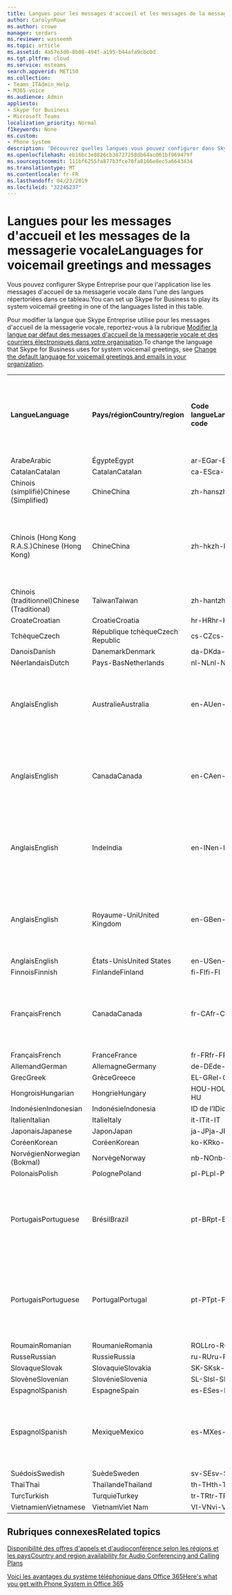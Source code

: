 ```yaml
---
title: Langues pour les messages d'accueil et les messages de la messagerie vocale
author: CarolynRowe
ms.author: crowe
manager: serdars
ms.reviewer: wasseemh
ms.topic: article
ms.assetid: 4a57e3d0-8b08-494f-a195-b44afa9cbc0d
ms.tgt.pltfrm: cloud
ms.service: msteams
search.appverid: MET150
ms.collection:
- Teams_ITAdmin_Help
- M365-voice
ms.audience: Admin
appliesto:
- Skype for Business
- Microsoft Teams
localization_priority: Normal
f1keywords: None
ms.custom:
- Phone System
description: 'Découvrez quelles langues vous pouvez configurer dans Skype Entreprise pour les messages système par défaut. '
ms.openlocfilehash: eb16bc3e8826cb38727258db64ac061bf969479f
ms.sourcegitcommit: 111bf6255fa877b3fce70fa8166e8ec5a6643434
ms.translationtype: MT
ms.contentlocale: fr-FR
ms.lasthandoff: 04/23/2019
ms.locfileid: "32245237"
---
```

# <a name="languages-for-voicemail-greetings-and-messages"></a><span data-ttu-id="a2ffa-103">Langues pour les messages d'accueil et les messages de la messagerie vocale</span><span class="sxs-lookup"><span data-stu-id="a2ffa-103">Languages for voicemail greetings and messages</span></span>

<span data-ttu-id="a2ffa-104">Vous pouvez configurer Skype Entreprise pour que l'application lise les messages d'accueil de sa messagerie vocale dans l'une des langues répertoriées dans ce tableau.</span><span class="sxs-lookup"><span data-stu-id="a2ffa-104">You can set up Skype for Business to play its system voicemail greeting in one of the languages listed in this table.</span></span>
  
<span data-ttu-id="a2ffa-105">Pour modifier la langue que Skype Entreprise utilise pour les messages d'accueil de la messagerie vocale, reportez-vous à la rubrique [Modifier la langue par défaut des messages d'accueil de la messagerie vocale et des courriers électroniques dans votre organisation](change-the-default-language-for-greetings-and-emails.md).</span><span class="sxs-lookup"><span data-stu-id="a2ffa-105">To change the language that Skype for Business uses for system voicemail greetings, see [Change the default language for voicemail greetings and emails in your organization](change-the-default-language-for-greetings-and-emails.md).</span></span>
  
|||||||
|:-----|:-----|:-----|:-----|:-----|:-----|
|<span data-ttu-id="a2ffa-106">**Langue**</span><span class="sxs-lookup"><span data-stu-id="a2ffa-106">**Language**</span></span> <br/> |<span data-ttu-id="a2ffa-107">**Pays/région**</span><span class="sxs-lookup"><span data-stu-id="a2ffa-107">**Country/region**</span></span> <br/> |<span data-ttu-id="a2ffa-108">**Code langue**</span><span class="sxs-lookup"><span data-stu-id="a2ffa-108">**Language code**</span></span> <br/> |<span data-ttu-id="a2ffa-109">**Disponible pour qu'un utilisateur la voie dans un courrier électronique ?**</span><span class="sxs-lookup"><span data-stu-id="a2ffa-109">**Available for a user to see it in email?**</span></span> <br/> |<span data-ttu-id="a2ffa-110">**Disponible lorsque l'utilisateur appelle ?**</span><span class="sxs-lookup"><span data-stu-id="a2ffa-110">**Available when the user calls in?**</span></span> <br/> |<span data-ttu-id="a2ffa-111">**Transcription disponible ?**</span><span class="sxs-lookup"><span data-stu-id="a2ffa-111">**Transcription available?**</span></span> <br/> |
|<span data-ttu-id="a2ffa-112">Arabe</span><span class="sxs-lookup"><span data-stu-id="a2ffa-112">Arabic</span></span> <br/> |<span data-ttu-id="a2ffa-113">Égypte</span><span class="sxs-lookup"><span data-stu-id="a2ffa-113">Egypt</span></span>  <br/> |<span data-ttu-id="a2ffa-114">ar-EG</span><span class="sxs-lookup"><span data-stu-id="a2ffa-114">ar-EG</span></span>  <br/> |<span data-ttu-id="a2ffa-115">Oui</span><span class="sxs-lookup"><span data-stu-id="a2ffa-115">Yes</span></span>  <br/> |<span data-ttu-id="a2ffa-116">Oui</span><span class="sxs-lookup"><span data-stu-id="a2ffa-116">Yes</span></span>  <br/> |<span data-ttu-id="a2ffa-117">Oui</span><span class="sxs-lookup"><span data-stu-id="a2ffa-117">Yes</span></span>  <br/> |
|<span data-ttu-id="a2ffa-118">Catalan</span><span class="sxs-lookup"><span data-stu-id="a2ffa-118">Catalan</span></span>  <br/> |<span data-ttu-id="a2ffa-119">Catalan</span><span class="sxs-lookup"><span data-stu-id="a2ffa-119">Catalan</span></span>  <br/> |<span data-ttu-id="a2ffa-120">ca-ES</span><span class="sxs-lookup"><span data-stu-id="a2ffa-120">ca-ES</span></span>  <br/> |<span data-ttu-id="a2ffa-121">Oui</span><span class="sxs-lookup"><span data-stu-id="a2ffa-121">Yes</span></span>  <br/> |<span data-ttu-id="a2ffa-122">Oui</span><span class="sxs-lookup"><span data-stu-id="a2ffa-122">Yes</span></span>  <br/> |<span data-ttu-id="a2ffa-123">Oui</span><span class="sxs-lookup"><span data-stu-id="a2ffa-123">Yes</span></span>  <br/> |
|<span data-ttu-id="a2ffa-124">Chinois (simplifié)</span><span class="sxs-lookup"><span data-stu-id="a2ffa-124">Chinese (Simplified)</span></span>  <br/> |<span data-ttu-id="a2ffa-125">Chine</span><span class="sxs-lookup"><span data-stu-id="a2ffa-125">China</span></span>  <br/> |<span data-ttu-id="a2ffa-126">zh-hans</span><span class="sxs-lookup"><span data-stu-id="a2ffa-126">zh-hans</span></span>  <br/> |<span data-ttu-id="a2ffa-127">Oui</span><span class="sxs-lookup"><span data-stu-id="a2ffa-127">Yes</span></span>  <br/> |<span data-ttu-id="a2ffa-128">Oui</span><span class="sxs-lookup"><span data-stu-id="a2ffa-128">Yes</span></span>  <br/> |<span data-ttu-id="a2ffa-129">Oui</span><span class="sxs-lookup"><span data-stu-id="a2ffa-129">Yes</span></span>  <br/> |
|<span data-ttu-id="a2ffa-130">Chinois (Hong Kong R.A.S.)</span><span class="sxs-lookup"><span data-stu-id="a2ffa-130">Chinese (Hong Kong)</span></span>  <br/> |<span data-ttu-id="a2ffa-131">Chine</span><span class="sxs-lookup"><span data-stu-id="a2ffa-131">China</span></span>  <br/> |<span data-ttu-id="a2ffa-132">zh-hk</span><span class="sxs-lookup"><span data-stu-id="a2ffa-132">zh-hk</span></span>  <br/> |<span data-ttu-id="a2ffa-133">Oui, mais le chinois (traditionnel) (zh-hant) est utilisé.</span><span class="sxs-lookup"><span data-stu-id="a2ffa-133">Yes, but Chinese (Traditional) (zh-hant) is used.</span></span>  <br/> | <span data-ttu-id="a2ffa-134">Oui</span><span class="sxs-lookup"><span data-stu-id="a2ffa-134">Yes</span></span> <br/> |<span data-ttu-id="a2ffa-135">Oui, mais le chinois (traditionnel) (zh-hant) est utilisé.</span><span class="sxs-lookup"><span data-stu-id="a2ffa-135">Yes, but Chinese (Traditional) (zh-hant) is used.</span></span>  <br/> |
|<span data-ttu-id="a2ffa-136">Chinois (traditionnel)</span><span class="sxs-lookup"><span data-stu-id="a2ffa-136">Chinese (Traditional)</span></span>  <br/> |<span data-ttu-id="a2ffa-137">Taïwan</span><span class="sxs-lookup"><span data-stu-id="a2ffa-137">Taiwan</span></span>  <br/> |<span data-ttu-id="a2ffa-138">zh-hant</span><span class="sxs-lookup"><span data-stu-id="a2ffa-138">zh-hant</span></span>  <br/> |<span data-ttu-id="a2ffa-139">Oui</span><span class="sxs-lookup"><span data-stu-id="a2ffa-139">Yes</span></span>  <br/> |<span data-ttu-id="a2ffa-140">Oui</span><span class="sxs-lookup"><span data-stu-id="a2ffa-140">Yes</span></span>  <br/> |<span data-ttu-id="a2ffa-141">Non</span><span class="sxs-lookup"><span data-stu-id="a2ffa-141">No</span></span>  <br/> |
|<span data-ttu-id="a2ffa-142">Croate</span><span class="sxs-lookup"><span data-stu-id="a2ffa-142">Croatian</span></span><br/> |<span data-ttu-id="a2ffa-143">Croatie</span><span class="sxs-lookup"><span data-stu-id="a2ffa-143">Croatia</span></span>  <br/> |<span data-ttu-id="a2ffa-144">hr-HR</span><span class="sxs-lookup"><span data-stu-id="a2ffa-144">hr-HR</span></span>  <br/> |<span data-ttu-id="a2ffa-145">Oui</span><span class="sxs-lookup"><span data-stu-id="a2ffa-145">Yes</span></span>  <br/> |<span data-ttu-id="a2ffa-146">Oui</span><span class="sxs-lookup"><span data-stu-id="a2ffa-146">Yes</span></span>  <br/> |<span data-ttu-id="a2ffa-147">Oui</span><span class="sxs-lookup"><span data-stu-id="a2ffa-147">Yes</span></span>  <br/> |
|<span data-ttu-id="a2ffa-148">Tchèque</span><span class="sxs-lookup"><span data-stu-id="a2ffa-148">Czech</span></span> <br/> |<span data-ttu-id="a2ffa-149">République tchèque</span><span class="sxs-lookup"><span data-stu-id="a2ffa-149">Czech Republic</span></span>  <br/> |<span data-ttu-id="a2ffa-150">cs-CZ</span><span class="sxs-lookup"><span data-stu-id="a2ffa-150">cs-CZ</span></span>  <br/> |<span data-ttu-id="a2ffa-151">Oui</span><span class="sxs-lookup"><span data-stu-id="a2ffa-151">Yes</span></span>  <br/> |<span data-ttu-id="a2ffa-152">Oui</span><span class="sxs-lookup"><span data-stu-id="a2ffa-152">Yes</span></span>  <br/> |<span data-ttu-id="a2ffa-153">Oui</span><span class="sxs-lookup"><span data-stu-id="a2ffa-153">Yes</span></span>  <br/> |
|<span data-ttu-id="a2ffa-154">Danois</span><span class="sxs-lookup"><span data-stu-id="a2ffa-154">Danish</span></span>  <br/> |<span data-ttu-id="a2ffa-155">Danemark</span><span class="sxs-lookup"><span data-stu-id="a2ffa-155">Denmark</span></span>  <br/> |<span data-ttu-id="a2ffa-156">da-DK</span><span class="sxs-lookup"><span data-stu-id="a2ffa-156">da-DK</span></span>  <br/> |<span data-ttu-id="a2ffa-157">Oui</span><span class="sxs-lookup"><span data-stu-id="a2ffa-157">Yes</span></span>  <br/> |<span data-ttu-id="a2ffa-158">Oui</span><span class="sxs-lookup"><span data-stu-id="a2ffa-158">Yes</span></span>  <br/> |<span data-ttu-id="a2ffa-159">Non</span><span class="sxs-lookup"><span data-stu-id="a2ffa-159">No</span></span>  <br/> |
|<span data-ttu-id="a2ffa-160">Néerlandais</span><span class="sxs-lookup"><span data-stu-id="a2ffa-160">Dutch</span></span>  <br/> |<span data-ttu-id="a2ffa-161">Pays-Bas</span><span class="sxs-lookup"><span data-stu-id="a2ffa-161">Netherlands</span></span>  <br/> |<span data-ttu-id="a2ffa-162">nl-NL</span><span class="sxs-lookup"><span data-stu-id="a2ffa-162">nl-NL</span></span>  <br/> |<span data-ttu-id="a2ffa-163">Oui</span><span class="sxs-lookup"><span data-stu-id="a2ffa-163">Yes</span></span>  <br/> |<span data-ttu-id="a2ffa-164">Oui</span><span class="sxs-lookup"><span data-stu-id="a2ffa-164">Yes</span></span>  <br/> |<span data-ttu-id="a2ffa-165">Non</span><span class="sxs-lookup"><span data-stu-id="a2ffa-165">No</span></span>  <br/> |
|<span data-ttu-id="a2ffa-166">Anglais</span><span class="sxs-lookup"><span data-stu-id="a2ffa-166">English</span></span>  <br/> |<span data-ttu-id="a2ffa-167">Australie</span><span class="sxs-lookup"><span data-stu-id="a2ffa-167">Australia</span></span>  <br/> |<span data-ttu-id="a2ffa-168">en-AU</span><span class="sxs-lookup"><span data-stu-id="a2ffa-168">en-AU</span></span>  <br/> |<span data-ttu-id="a2ffa-169">Oui, mais l'anglais des États-Unis (en-US) est utilisé.</span><span class="sxs-lookup"><span data-stu-id="a2ffa-169">Yes, but US English (en-US) is used.</span></span>  <br/> |<span data-ttu-id="a2ffa-170">Oui</span><span class="sxs-lookup"><span data-stu-id="a2ffa-170">Yes</span></span>  <br/> |<span data-ttu-id="a2ffa-171">Oui, mais l'anglais des États-Unis (en-US) est utilisé.</span><span class="sxs-lookup"><span data-stu-id="a2ffa-171">Yes, but US English (en-US) is used.</span></span>  <br/> |
|<span data-ttu-id="a2ffa-172">Anglais</span><span class="sxs-lookup"><span data-stu-id="a2ffa-172">English</span></span>  <br/> |<span data-ttu-id="a2ffa-173">Canada</span><span class="sxs-lookup"><span data-stu-id="a2ffa-173">Canada</span></span>  <br/> |<span data-ttu-id="a2ffa-174">en-CA</span><span class="sxs-lookup"><span data-stu-id="a2ffa-174">en-CA</span></span>  <br/> |<span data-ttu-id="a2ffa-175">Oui, mais l'anglais des États-Unis (en-US) est utilisé.</span><span class="sxs-lookup"><span data-stu-id="a2ffa-175">Yes, but US English (en-US) is used.</span></span>  <br/> |<span data-ttu-id="a2ffa-176">Oui</span><span class="sxs-lookup"><span data-stu-id="a2ffa-176">Yes</span></span>  <br/> |<span data-ttu-id="a2ffa-177">Oui, mais l'anglais des États-Unis (en-US) est utilisé.</span><span class="sxs-lookup"><span data-stu-id="a2ffa-177">Yes, but US English (en-US) is used.</span></span>  <br/> |
|<span data-ttu-id="a2ffa-178">Anglais</span><span class="sxs-lookup"><span data-stu-id="a2ffa-178">English</span></span>  <br/> |<span data-ttu-id="a2ffa-179">Inde</span><span class="sxs-lookup"><span data-stu-id="a2ffa-179">India</span></span>  <br/> |<span data-ttu-id="a2ffa-180">en-IN</span><span class="sxs-lookup"><span data-stu-id="a2ffa-180">en-IN</span></span>  <br/> |<span data-ttu-id="a2ffa-181">Oui, mais l'anglais des États-Unis (en-US) est utilisé.</span><span class="sxs-lookup"><span data-stu-id="a2ffa-181">Yes, but US English (en-US) is used.</span></span>  <br/> |<span data-ttu-id="a2ffa-182">Oui</span><span class="sxs-lookup"><span data-stu-id="a2ffa-182">Yes</span></span>  <br/> |<span data-ttu-id="a2ffa-183">Oui, mais l'anglais des États-Unis (en-US) est utilisé.</span><span class="sxs-lookup"><span data-stu-id="a2ffa-183">Yes, but US English (en-US) is used.</span></span>  <br/> |
|<span data-ttu-id="a2ffa-184">Anglais</span><span class="sxs-lookup"><span data-stu-id="a2ffa-184">English</span></span>  <br/> |<span data-ttu-id="a2ffa-185">Royaume-Uni</span><span class="sxs-lookup"><span data-stu-id="a2ffa-185">United Kingdom</span></span>  <br/> |<span data-ttu-id="a2ffa-186">en-GB</span><span class="sxs-lookup"><span data-stu-id="a2ffa-186">en-GB</span></span>  <br/> |<span data-ttu-id="a2ffa-187">Oui, mais l'anglais des États-Unis (en-US) est utilisé.</span><span class="sxs-lookup"><span data-stu-id="a2ffa-187">Yes, but US English (en-US) is used.</span></span>  <br/> |<span data-ttu-id="a2ffa-188">Oui</span><span class="sxs-lookup"><span data-stu-id="a2ffa-188">Yes</span></span>  <br/> |<span data-ttu-id="a2ffa-189">Oui, mais l'anglais des États-Unis (en-US) est utilisé.</span><span class="sxs-lookup"><span data-stu-id="a2ffa-189">Yes, but US English (en-US) is used.</span></span>  <br/> |
|<span data-ttu-id="a2ffa-190">Anglais</span><span class="sxs-lookup"><span data-stu-id="a2ffa-190">English</span></span>  <br/> |<span data-ttu-id="a2ffa-191">États-Unis</span><span class="sxs-lookup"><span data-stu-id="a2ffa-191">United States</span></span>  <br/> |<span data-ttu-id="a2ffa-192">en-US</span><span class="sxs-lookup"><span data-stu-id="a2ffa-192">en-US</span></span>  <br/> |<span data-ttu-id="a2ffa-193">Oui</span><span class="sxs-lookup"><span data-stu-id="a2ffa-193">Yes</span></span>  <br/> |<span data-ttu-id="a2ffa-194">Oui</span><span class="sxs-lookup"><span data-stu-id="a2ffa-194">Yes</span></span>  <br/> |<span data-ttu-id="a2ffa-195">Oui</span><span class="sxs-lookup"><span data-stu-id="a2ffa-195">Yes</span></span>  <br/> |
|<span data-ttu-id="a2ffa-196">Finnois</span><span class="sxs-lookup"><span data-stu-id="a2ffa-196">Finnish</span></span>  <br/> |<span data-ttu-id="a2ffa-197">Finlande</span><span class="sxs-lookup"><span data-stu-id="a2ffa-197">Finland</span></span>  <br/> |<span data-ttu-id="a2ffa-198">fi-FI</span><span class="sxs-lookup"><span data-stu-id="a2ffa-198">fi-Fl</span></span>  <br/> |<span data-ttu-id="a2ffa-199">Oui</span><span class="sxs-lookup"><span data-stu-id="a2ffa-199">Yes</span></span>  <br/> |<span data-ttu-id="a2ffa-200">Oui</span><span class="sxs-lookup"><span data-stu-id="a2ffa-200">Yes</span></span>  <br/> |<span data-ttu-id="a2ffa-201">Non</span><span class="sxs-lookup"><span data-stu-id="a2ffa-201">No</span></span>  <br/> |
|<span data-ttu-id="a2ffa-202">Français</span><span class="sxs-lookup"><span data-stu-id="a2ffa-202">French</span></span>  <br/> |<span data-ttu-id="a2ffa-203">Canada</span><span class="sxs-lookup"><span data-stu-id="a2ffa-203">Canada</span></span>  <br/> |<span data-ttu-id="a2ffa-204">fr-CA</span><span class="sxs-lookup"><span data-stu-id="a2ffa-204">fr-CA</span></span>  <br/> |<span data-ttu-id="a2ffa-205">Mais le français de France (fr-FR) est utilisé.</span><span class="sxs-lookup"><span data-stu-id="a2ffa-205">Yes, but France French (fr-FR) is used.</span></span>  <br/> |<span data-ttu-id="a2ffa-206">Oui</span><span class="sxs-lookup"><span data-stu-id="a2ffa-206">Yes</span></span>  <br/> |<span data-ttu-id="a2ffa-207">Mais le français de France (fr-FR) est utilisé.</span><span class="sxs-lookup"><span data-stu-id="a2ffa-207">Yes, but France French (fr-FR) is used.</span></span>  <br/> |
|<span data-ttu-id="a2ffa-208">Français</span><span class="sxs-lookup"><span data-stu-id="a2ffa-208">French</span></span>  <br/> |<span data-ttu-id="a2ffa-209">France</span><span class="sxs-lookup"><span data-stu-id="a2ffa-209">France</span></span>  <br/> |<span data-ttu-id="a2ffa-210">fr-FR</span><span class="sxs-lookup"><span data-stu-id="a2ffa-210">fr-FR</span></span>  <br/> |<span data-ttu-id="a2ffa-211">Oui</span><span class="sxs-lookup"><span data-stu-id="a2ffa-211">Yes</span></span>  <br/> |<span data-ttu-id="a2ffa-212">Oui</span><span class="sxs-lookup"><span data-stu-id="a2ffa-212">Yes</span></span>  <br/> |<span data-ttu-id="a2ffa-213">Oui</span><span class="sxs-lookup"><span data-stu-id="a2ffa-213">Yes</span></span>  <br/> |
|<span data-ttu-id="a2ffa-214">Allemand</span><span class="sxs-lookup"><span data-stu-id="a2ffa-214">German</span></span>  <br/> |<span data-ttu-id="a2ffa-215">Allemagne</span><span class="sxs-lookup"><span data-stu-id="a2ffa-215">Germany</span></span>  <br/> |<span data-ttu-id="a2ffa-216">de-DE</span><span class="sxs-lookup"><span data-stu-id="a2ffa-216">de-DE</span></span>  <br/> |<span data-ttu-id="a2ffa-217">Oui</span><span class="sxs-lookup"><span data-stu-id="a2ffa-217">Yes</span></span>  <br/> |<span data-ttu-id="a2ffa-218">Oui</span><span class="sxs-lookup"><span data-stu-id="a2ffa-218">Yes</span></span>  <br/> |<span data-ttu-id="a2ffa-219">Oui</span><span class="sxs-lookup"><span data-stu-id="a2ffa-219">Yes</span></span>  <br/> |
|<span data-ttu-id="a2ffa-220">Grec</span><span class="sxs-lookup"><span data-stu-id="a2ffa-220">Greek</span></span> <br/> |<span data-ttu-id="a2ffa-221">Grèce</span><span class="sxs-lookup"><span data-stu-id="a2ffa-221">Greece</span></span>  <br/> |<span data-ttu-id="a2ffa-222">EL-GR</span><span class="sxs-lookup"><span data-stu-id="a2ffa-222">el-GR</span></span>  <br/> |<span data-ttu-id="a2ffa-223">Oui</span><span class="sxs-lookup"><span data-stu-id="a2ffa-223">Yes</span></span>  <br/> |<span data-ttu-id="a2ffa-224">Oui</span><span class="sxs-lookup"><span data-stu-id="a2ffa-224">Yes</span></span>  <br/> |<span data-ttu-id="a2ffa-225">Oui</span><span class="sxs-lookup"><span data-stu-id="a2ffa-225">Yes</span></span>  <br/> |
|<span data-ttu-id="a2ffa-226">Hongrois</span><span class="sxs-lookup"><span data-stu-id="a2ffa-226">Hungarian</span></span> <br/> |<span data-ttu-id="a2ffa-227">Hongrie</span><span class="sxs-lookup"><span data-stu-id="a2ffa-227">Hungary</span></span>  <br/> |<span data-ttu-id="a2ffa-228">HOU-HOU</span><span class="sxs-lookup"><span data-stu-id="a2ffa-228">hu-HU</span></span>  <br/> |<span data-ttu-id="a2ffa-229">Oui</span><span class="sxs-lookup"><span data-stu-id="a2ffa-229">Yes</span></span>  <br/> |<span data-ttu-id="a2ffa-230">Oui</span><span class="sxs-lookup"><span data-stu-id="a2ffa-230">Yes</span></span>  <br/> |<span data-ttu-id="a2ffa-231">Oui</span><span class="sxs-lookup"><span data-stu-id="a2ffa-231">Yes</span></span>  <br/> |
|<span data-ttu-id="a2ffa-232">Indonésien</span><span class="sxs-lookup"><span data-stu-id="a2ffa-232">Indonesian</span></span> <br/> |<span data-ttu-id="a2ffa-233">Indonésie</span><span class="sxs-lookup"><span data-stu-id="a2ffa-233">Indonesia</span></span>  <br/> |<span data-ttu-id="a2ffa-234">ID de l’ID</span><span class="sxs-lookup"><span data-stu-id="a2ffa-234">id-ID</span></span>  <br/> |<span data-ttu-id="a2ffa-235">Oui</span><span class="sxs-lookup"><span data-stu-id="a2ffa-235">Yes</span></span>  <br/> |<span data-ttu-id="a2ffa-236">Oui</span><span class="sxs-lookup"><span data-stu-id="a2ffa-236">Yes</span></span>  <br/> |<span data-ttu-id="a2ffa-237">Oui</span><span class="sxs-lookup"><span data-stu-id="a2ffa-237">Yes</span></span>  <br/> |
|<span data-ttu-id="a2ffa-238">Italien</span><span class="sxs-lookup"><span data-stu-id="a2ffa-238">Italian</span></span>  <br/> |<span data-ttu-id="a2ffa-239">Italie</span><span class="sxs-lookup"><span data-stu-id="a2ffa-239">Italy</span></span>  <br/> |<span data-ttu-id="a2ffa-240">it-IT</span><span class="sxs-lookup"><span data-stu-id="a2ffa-240">it-IT</span></span>  <br/> |<span data-ttu-id="a2ffa-241">Oui</span><span class="sxs-lookup"><span data-stu-id="a2ffa-241">Yes</span></span>  <br/> |<span data-ttu-id="a2ffa-242">Oui</span><span class="sxs-lookup"><span data-stu-id="a2ffa-242">Yes</span></span>  <br/> |<span data-ttu-id="a2ffa-243">Oui</span><span class="sxs-lookup"><span data-stu-id="a2ffa-243">Yes</span></span>  <br/> |
|<span data-ttu-id="a2ffa-244">Japonais</span><span class="sxs-lookup"><span data-stu-id="a2ffa-244">Japanese</span></span>  <br/> |<span data-ttu-id="a2ffa-245">Japon</span><span class="sxs-lookup"><span data-stu-id="a2ffa-245">Japan</span></span>  <br/> |<span data-ttu-id="a2ffa-246">ja-JP</span><span class="sxs-lookup"><span data-stu-id="a2ffa-246">ja-JP</span></span>  <br/> |<span data-ttu-id="a2ffa-247">Oui</span><span class="sxs-lookup"><span data-stu-id="a2ffa-247">Yes</span></span>  <br/> |<span data-ttu-id="a2ffa-248">Oui</span><span class="sxs-lookup"><span data-stu-id="a2ffa-248">Yes</span></span>  <br/> |<span data-ttu-id="a2ffa-249">Oui</span><span class="sxs-lookup"><span data-stu-id="a2ffa-249">Yes</span></span>  <br/> |
|<span data-ttu-id="a2ffa-250">Coréen</span><span class="sxs-lookup"><span data-stu-id="a2ffa-250">Korean</span></span>  <br/> |<span data-ttu-id="a2ffa-251">Coréen</span><span class="sxs-lookup"><span data-stu-id="a2ffa-251">Korean</span></span>  <br/> |<span data-ttu-id="a2ffa-252">ko-KR</span><span class="sxs-lookup"><span data-stu-id="a2ffa-252">ko-KR</span></span>  <br/> |<span data-ttu-id="a2ffa-253">Oui</span><span class="sxs-lookup"><span data-stu-id="a2ffa-253">Yes</span></span>  <br/> |<span data-ttu-id="a2ffa-254">Oui</span><span class="sxs-lookup"><span data-stu-id="a2ffa-254">Yes</span></span>  <br/> |<span data-ttu-id="a2ffa-255">Non</span><span class="sxs-lookup"><span data-stu-id="a2ffa-255">No</span></span>  <br/> |
|<span data-ttu-id="a2ffa-256">Norvégien</span><span class="sxs-lookup"><span data-stu-id="a2ffa-256">Norwegian (Bokmal)</span></span>  <br/> |<span data-ttu-id="a2ffa-257">Norvège</span><span class="sxs-lookup"><span data-stu-id="a2ffa-257">Norway</span></span>  <br/> |<span data-ttu-id="a2ffa-258">nb-NO</span><span class="sxs-lookup"><span data-stu-id="a2ffa-258">nb-NO</span></span>  <br/> |<span data-ttu-id="a2ffa-259">Oui </span><span class="sxs-lookup"><span data-stu-id="a2ffa-259">Yes</span></span>  <br/> |<span data-ttu-id="a2ffa-260">Oui</span><span class="sxs-lookup"><span data-stu-id="a2ffa-260">Yes</span></span>  <br/> |<span data-ttu-id="a2ffa-261">Non</span><span class="sxs-lookup"><span data-stu-id="a2ffa-261">No</span></span>  <br/> |
|<span data-ttu-id="a2ffa-262">Polonais</span><span class="sxs-lookup"><span data-stu-id="a2ffa-262">Polish</span></span>  <br/> |<span data-ttu-id="a2ffa-263">Pologne</span><span class="sxs-lookup"><span data-stu-id="a2ffa-263">Poland</span></span>  <br/> |<span data-ttu-id="a2ffa-264">pl-PL</span><span class="sxs-lookup"><span data-stu-id="a2ffa-264">pl-PL</span></span>  <br/> |<span data-ttu-id="a2ffa-265">Oui</span><span class="sxs-lookup"><span data-stu-id="a2ffa-265">Yes</span></span>  <br/> | <span data-ttu-id="a2ffa-266">Oui</span><span class="sxs-lookup"><span data-stu-id="a2ffa-266">Yes</span></span> <br/> |<span data-ttu-id="a2ffa-267">Non</span><span class="sxs-lookup"><span data-stu-id="a2ffa-267">No</span></span>  <br/> |
|<span data-ttu-id="a2ffa-268">Portugais</span><span class="sxs-lookup"><span data-stu-id="a2ffa-268">Portuguese</span></span>  <br/> |<span data-ttu-id="a2ffa-269">Brésil</span><span class="sxs-lookup"><span data-stu-id="a2ffa-269">Brazil</span></span>  <br/> |<span data-ttu-id="a2ffa-270">pt-BR</span><span class="sxs-lookup"><span data-stu-id="a2ffa-270">pt-BR</span></span>  <br/> |<span data-ttu-id="a2ffa-271">Oui, mais le portugais du Portugal (pt-PT) est utilisé.</span><span class="sxs-lookup"><span data-stu-id="a2ffa-271">Yes, but Portugal Portuguese (pt-PT) is used.</span></span>  <br/> |<span data-ttu-id="a2ffa-272">Oui </span><span class="sxs-lookup"><span data-stu-id="a2ffa-272">Yes</span></span>  <br/> |<span data-ttu-id="a2ffa-273">Oui</span><span class="sxs-lookup"><span data-stu-id="a2ffa-273">Yes</span></span>  <br/> |
|<span data-ttu-id="a2ffa-274">Portugais</span><span class="sxs-lookup"><span data-stu-id="a2ffa-274">Portuguese</span></span>  <br/> |<span data-ttu-id="a2ffa-275">Portugal</span><span class="sxs-lookup"><span data-stu-id="a2ffa-275">Portugal</span></span>  <br/> |<span data-ttu-id="a2ffa-276">pt-PT</span><span class="sxs-lookup"><span data-stu-id="a2ffa-276">pt-PT</span></span>  <br/> |<span data-ttu-id="a2ffa-277">Oui </span><span class="sxs-lookup"><span data-stu-id="a2ffa-277">Yes</span></span>  <br/> |<span data-ttu-id="a2ffa-278">Oui</span><span class="sxs-lookup"><span data-stu-id="a2ffa-278">Yes</span></span>  <br/> |<span data-ttu-id="a2ffa-279">Oui, mais le portugais du Brésil (pt-BR) est utilisé.</span><span class="sxs-lookup"><span data-stu-id="a2ffa-279">Yes, but Brazil Portuguese (pt-BR) is used.</span></span>  <br/> |
|<span data-ttu-id="a2ffa-280">Roumain</span><span class="sxs-lookup"><span data-stu-id="a2ffa-280">Romanian</span></span><br/> |<span data-ttu-id="a2ffa-281">Roumanie</span><span class="sxs-lookup"><span data-stu-id="a2ffa-281">Romania</span></span>  <br/> |<span data-ttu-id="a2ffa-282">ROLL</span><span class="sxs-lookup"><span data-stu-id="a2ffa-282">ro-RO</span></span>  <br/> |<span data-ttu-id="a2ffa-283">Oui </span><span class="sxs-lookup"><span data-stu-id="a2ffa-283">Yes</span></span>  <br/> |<span data-ttu-id="a2ffa-284">Oui </span><span class="sxs-lookup"><span data-stu-id="a2ffa-284">Yes</span></span>  <br/> |<span data-ttu-id="a2ffa-285">Oui</span><span class="sxs-lookup"><span data-stu-id="a2ffa-285">Yes</span></span>  <br/> |
|<span data-ttu-id="a2ffa-286">Russe</span><span class="sxs-lookup"><span data-stu-id="a2ffa-286">Russian</span></span>  <br/> |<span data-ttu-id="a2ffa-287">Russie</span><span class="sxs-lookup"><span data-stu-id="a2ffa-287">Russia</span></span>  <br/> |<span data-ttu-id="a2ffa-288">ru-RU</span><span class="sxs-lookup"><span data-stu-id="a2ffa-288">ru-RU</span></span>  <br/> |<span data-ttu-id="a2ffa-289">Oui </span><span class="sxs-lookup"><span data-stu-id="a2ffa-289">Yes</span></span>  <br/> |<span data-ttu-id="a2ffa-290">Oui</span><span class="sxs-lookup"><span data-stu-id="a2ffa-290">Yes</span></span>  <br/> |<span data-ttu-id="a2ffa-291">Non</span><span class="sxs-lookup"><span data-stu-id="a2ffa-291">No</span></span>  <br/> |
|<span data-ttu-id="a2ffa-292">Slovaque</span><span class="sxs-lookup"><span data-stu-id="a2ffa-292">Slovak</span></span> <br/> |<span data-ttu-id="a2ffa-293">Slovaquie</span><span class="sxs-lookup"><span data-stu-id="a2ffa-293">Slovakia</span></span>  <br/> |<span data-ttu-id="a2ffa-294">SK-SK</span><span class="sxs-lookup"><span data-stu-id="a2ffa-294">sk-SK</span></span>  <br/> |<span data-ttu-id="a2ffa-295">Oui </span><span class="sxs-lookup"><span data-stu-id="a2ffa-295">Yes</span></span>  <br/> |<span data-ttu-id="a2ffa-296">Oui </span><span class="sxs-lookup"><span data-stu-id="a2ffa-296">Yes</span></span>  <br/> |<span data-ttu-id="a2ffa-297">Oui</span><span class="sxs-lookup"><span data-stu-id="a2ffa-297">Yes</span></span>  <br/> |
|<span data-ttu-id="a2ffa-298">Slovène</span><span class="sxs-lookup"><span data-stu-id="a2ffa-298">Slovenian</span></span> <br/> |<span data-ttu-id="a2ffa-299">Slovénie</span><span class="sxs-lookup"><span data-stu-id="a2ffa-299">Slovenia</span></span>  <br/> |<span data-ttu-id="a2ffa-300">SL-SI</span><span class="sxs-lookup"><span data-stu-id="a2ffa-300">sl-SI</span></span>  <br/> |<span data-ttu-id="a2ffa-301">Oui </span><span class="sxs-lookup"><span data-stu-id="a2ffa-301">Yes</span></span>  <br/> |<span data-ttu-id="a2ffa-302">Oui </span><span class="sxs-lookup"><span data-stu-id="a2ffa-302">Yes</span></span>  <br/> |<span data-ttu-id="a2ffa-303">Oui</span><span class="sxs-lookup"><span data-stu-id="a2ffa-303">Yes</span></span>  <br/> |
|<span data-ttu-id="a2ffa-304">Espagnol</span><span class="sxs-lookup"><span data-stu-id="a2ffa-304">Spanish</span></span>  <br/> |<span data-ttu-id="a2ffa-305">Espagne</span><span class="sxs-lookup"><span data-stu-id="a2ffa-305">Spain</span></span>  <br/> |<span data-ttu-id="a2ffa-306">es-ES</span><span class="sxs-lookup"><span data-stu-id="a2ffa-306">es-ES</span></span>  <br/> |<span data-ttu-id="a2ffa-307">Oui </span><span class="sxs-lookup"><span data-stu-id="a2ffa-307">Yes</span></span>  <br/> |<span data-ttu-id="a2ffa-308">Oui </span><span class="sxs-lookup"><span data-stu-id="a2ffa-308">Yes</span></span>  <br/> |<span data-ttu-id="a2ffa-309">Oui</span><span class="sxs-lookup"><span data-stu-id="a2ffa-309">Yes</span></span>  <br/> |
|<span data-ttu-id="a2ffa-310">Espagnol</span><span class="sxs-lookup"><span data-stu-id="a2ffa-310">Spanish</span></span>  <br/> |<span data-ttu-id="a2ffa-311">Mexique</span><span class="sxs-lookup"><span data-stu-id="a2ffa-311">Mexico</span></span>  <br/> |<span data-ttu-id="a2ffa-312">es-MX</span><span class="sxs-lookup"><span data-stu-id="a2ffa-312">es-MX</span></span>  <br/> |<span data-ttu-id="a2ffa-313">Oui, mais l'espagnol d'Espagne (es-ES) est utilisé.</span><span class="sxs-lookup"><span data-stu-id="a2ffa-313">Yes, but Spain Spanish (es-ES) is used.</span></span>  <br/> |<span data-ttu-id="a2ffa-314">Oui</span><span class="sxs-lookup"><span data-stu-id="a2ffa-314">Yes</span></span>  <br/> |<span data-ttu-id="a2ffa-315">Oui, mais l'espagnol d'Espagne (es-ES) est utilisé.</span><span class="sxs-lookup"><span data-stu-id="a2ffa-315">Yes, but Spain Spanish (es-ES) is used.</span></span>  <br/> |
|<span data-ttu-id="a2ffa-316">Suédois</span><span class="sxs-lookup"><span data-stu-id="a2ffa-316">Swedish</span></span>  <br/> |<span data-ttu-id="a2ffa-317">Suède</span><span class="sxs-lookup"><span data-stu-id="a2ffa-317">Sweden</span></span>  <br/> |<span data-ttu-id="a2ffa-318">sv-SE</span><span class="sxs-lookup"><span data-stu-id="a2ffa-318">sv-SE</span></span>  <br/> |<span data-ttu-id="a2ffa-319">Oui</span><span class="sxs-lookup"><span data-stu-id="a2ffa-319">Yes</span></span>  <br/> |<span data-ttu-id="a2ffa-320">Oui</span><span class="sxs-lookup"><span data-stu-id="a2ffa-320">Yes</span></span>  <br/> |<span data-ttu-id="a2ffa-321">Non</span><span class="sxs-lookup"><span data-stu-id="a2ffa-321">No</span></span>  <br/> |
|<span data-ttu-id="a2ffa-322">Thaï</span><span class="sxs-lookup"><span data-stu-id="a2ffa-322">Thai</span></span> <br/> |<span data-ttu-id="a2ffa-323">Thaïlande</span><span class="sxs-lookup"><span data-stu-id="a2ffa-323">Thailand</span></span>  <br/> |<span data-ttu-id="a2ffa-324">th-TH</span><span class="sxs-lookup"><span data-stu-id="a2ffa-324">th-TH</span></span>  <br/> |<span data-ttu-id="a2ffa-325">Oui </span><span class="sxs-lookup"><span data-stu-id="a2ffa-325">Yes</span></span>  <br/> |<span data-ttu-id="a2ffa-326">Oui </span><span class="sxs-lookup"><span data-stu-id="a2ffa-326">Yes</span></span>  <br/> |<span data-ttu-id="a2ffa-327">Oui</span><span class="sxs-lookup"><span data-stu-id="a2ffa-327">Yes</span></span>  <br/> |
|<span data-ttu-id="a2ffa-328">Turc</span><span class="sxs-lookup"><span data-stu-id="a2ffa-328">Turkish</span></span>  <br/> |<span data-ttu-id="a2ffa-329">Turquie</span><span class="sxs-lookup"><span data-stu-id="a2ffa-329">Turkey</span></span>  <br/> |<span data-ttu-id="a2ffa-330">tr-TR</span><span class="sxs-lookup"><span data-stu-id="a2ffa-330">tr-TR</span></span>  <br/> |<span data-ttu-id="a2ffa-331">Oui </span><span class="sxs-lookup"><span data-stu-id="a2ffa-331">Yes</span></span>  <br/> |<span data-ttu-id="a2ffa-332">Oui</span><span class="sxs-lookup"><span data-stu-id="a2ffa-332">Yes</span></span>  <br/> |<span data-ttu-id="a2ffa-333">Non</span><span class="sxs-lookup"><span data-stu-id="a2ffa-333">No</span></span>  <br/> |
|<span data-ttu-id="a2ffa-334">Vietnamien</span><span class="sxs-lookup"><span data-stu-id="a2ffa-334">Vietnamese</span></span> <br/> |<span data-ttu-id="a2ffa-335">Vietnam</span><span class="sxs-lookup"><span data-stu-id="a2ffa-335">Viet Nam</span></span>  <br/> |<span data-ttu-id="a2ffa-336">VI-VN</span><span class="sxs-lookup"><span data-stu-id="a2ffa-336">vi-VN</span></span>  <br/> |<span data-ttu-id="a2ffa-337">Oui </span><span class="sxs-lookup"><span data-stu-id="a2ffa-337">Yes</span></span>  <br/> |<span data-ttu-id="a2ffa-338">Oui </span><span class="sxs-lookup"><span data-stu-id="a2ffa-338">Yes</span></span>  <br/> |<span data-ttu-id="a2ffa-339">Oui</span><span class="sxs-lookup"><span data-stu-id="a2ffa-339">Yes</span></span>  <br/> |
   
## <a name="related-topics"></a><span data-ttu-id="a2ffa-340">Rubriques connexes</span><span class="sxs-lookup"><span data-stu-id="a2ffa-340">Related topics</span></span>
[<span data-ttu-id="a2ffa-341">Disponibilité des offres d'appels et d'audioconférence selon les régions et les pays</span><span class="sxs-lookup"><span data-stu-id="a2ffa-341">Country and region availability for Audio Conferencing and Calling Plans</span></span>](country-and-region-availability-for-audio-conferencing-and-calling-plans/country-and-region-availability-for-audio-conferencing-and-calling-plans.md)

[<span data-ttu-id="a2ffa-342">Voici les avantages du système téléphonique dans Office 365</span><span class="sxs-lookup"><span data-stu-id="a2ffa-342">Here's what you get with Phone System in Office 365</span></span>](here-s-what-you-get-with-phone-system.md)
  
  
 
